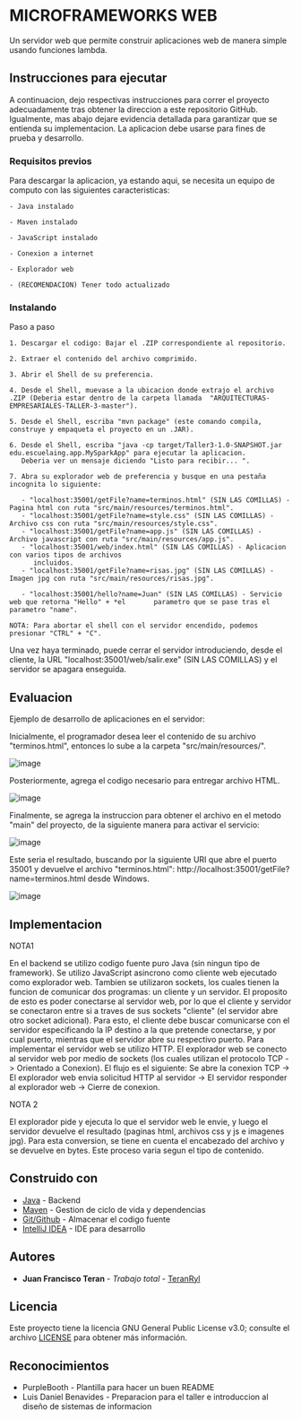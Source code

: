 # MICROFRAMEWORKS WEB

Un servidor web que permite construir aplicaciones web de manera simple usando funciones lambda.

## Instrucciones para ejecutar

A continuacion, dejo respectivas instrucciones para correr el proyecto adecuadamente tras obtener la direccion a este repositorio GitHub. Igualmente, mas abajo dejare evidencia detallada para garantizar que se entienda su implementacion. La aplicacion debe usarse para fines de prueba y desarrollo.

### Requisitos previos

Para descargar la aplicacion, ya estando aqui, se necesita un equipo de computo con las siguientes caracteristicas:

```
- Java instalado

- Maven instalado

- JavaScript instalado

- Conexion a internet

- Explorador web

- (RECOMENDACION) Tener todo actualizado
```

### Instalando

Paso a paso

```
1. Descargar el codigo: Bajar el .ZIP correspondiente al repositorio.

2. Extraer el contenido del archivo comprimido.

3. Abrir el Shell de su preferencia.

4. Desde el Shell, muevase a la ubicacion donde extrajo el archivo .ZIP (Deberia estar dentro de la carpeta llamada  "ARQUITECTURAS-EMPRESARIALES-TALLER-3-master").

5. Desde el Shell, escriba "mvn package" (este comando compila, construye y empaqueta el proyecto en un .JAR).

6. Desde el Shell, escriba "java -cp target/Taller3-1.0-SNAPSHOT.jar edu.escuelaing.app.MySparkApp" para ejecutar la aplicacion.
   Deberia ver un mensaje diciendo "Listo para recibir... ".

7. Abra su explorador web de preferencia y busque en una pestaña incognita lo siguiente:
   
   - "localhost:35001/getFile?name=terminos.html" (SIN LAS COMILLAS) - Pagina html con ruta "src/main/resources/terminos.html".
   - "localhost:35001/getFile?name=style.css" (SIN LAS COMILLAS) - Archivo css con ruta "src/main/resources/style.css".
   - "localhost:35001/getFile?name=app.js" (SIN LAS COMILLAS) - Archivo javascript con ruta "src/main/resources/app.js".
   - "localhost:35001/web/index.html" (SIN LAS COMILLAS) - Aplicacion con varios tipos de archivos 
      incluidos.
   - "localhost:35001/getFile?name=risas.jpg" (SIN LAS COMILLAS) - Imagen jpg con ruta "src/main/resources/risas.jpg".

   - "localhost:35001/hello?name=Juan" (SIN LAS COMILLAS) - Servicio web que retorna "Hello" + *el       parametro que se pase tras el parametro "name".

NOTA: Para abortar el shell con el servidor encendido, podemos presionar "CTRL" + "C".
```

Una vez haya terminado, puede cerrar el servidor introduciendo, desde el cliente, la URL "localhost:35001/web/salir.exe" (SIN LAS COMILLAS) y el servidor se apagara enseguida.



## Evaluacion

Ejemplo de desarrollo de aplicaciones en el servidor:

Inicialmente, el programador desea leer el contenido de su archivo "terminos.html", entonces lo sube a la carpeta "src/main/resources/".

![image](https://github.com/TeranRyl/ARQUITECTURAS-EMPRESARIALES-TALLER-3/assets/81679109/7edb899c-07a5-4bc8-805b-92152a15621e)

Posteriormente, agrega el codigo necesario para entregar archivo HTML.

![image](https://github.com/TeranRyl/ARQUITECTURAS-EMPRESARIALES-TALLER-3/assets/81679109/b729f503-c25d-4989-ae04-e2fc3f89d0b5)

Finalmente, se agrega la instruccion para obtener el archivo en el metodo "main" del proyecto, de la siguiente manera para activar el servicio:

![image](https://github.com/TeranRyl/ARQUITECTURAS-EMPRESARIALES-TALLER-3/assets/81679109/4720a670-bca7-4d22-a21d-fcf876f2ff0b)

Este seria el resultado, buscando por la siguiente URI que abre el puerto 35001 y devuelve el archivo "terminos.html": http://localhost:35001/getFile?name=terminos.html desde Windows.

![image](https://github.com/TeranRyl/ARQUITECTURAS-EMPRESARIALES-TALLER-3/assets/81679109/e35b614d-8bad-4a96-a5ea-bf0eae784873)









## Implementacion

NOTA1

En el backend se utilizo codigo fuente puro Java (sin ningun tipo de framework). Se utilizo JavaScript asincrono como cliente web ejecutado como explorador web.
Tambien se utilizaron sockets, los cuales tienen la funcion de comunicar dos programas: un cliente y un servidor. El proposito de esto es poder conectarse al servidor web, por lo que el cliente y servidor se conectaron entre si a traves de sus sockets "cliente" (el servidor abre otro socket adicional). Para esto, el cliente debe buscar comunicarse con el servidor especificando la IP destino a la que pretende conectarse, y por cual puerto, mientras que el servidor abre su respectivo puerto.
Para implementar el servidor web se utilizo HTTP.
El explorador web se conecto al servidor web por medio de sockets (los cuales utilizan el protocolo TCP -> Orientado a Conexion).
El flujo es el siguiente: Se abre la conexion TCP -> El explorador web envia solicitud HTTP al servidor -> El servidor responder al explorador web -> Cierre de conexion.


NOTA 2

El explorador pide y ejecuta lo que el servidor web le envie, y luego el servidor devuelve el resultado (paginas html, archivos css y js e imagenes jpg).
Para esta conversion, se tiene en cuenta el encabezado del archivo y se devuelve en bytes. Este proceso varia segun el tipo de contenido.

## Construido con

* [Java](https://www.oracle.com/co/java/) - Backend
* [Maven](https://maven.apache.org/) - Gestion de ciclo de vida y dependencias
* [Git/Github](https://git-scm.com/) - Almacenar el codigo fuente
* [IntelliJ IDEA](https://www.jetbrains.com/idea/) - IDE para desarrollo

## Autores

* **Juan Francisco Teran** - *Trabajo total* - [TeranRyl](https://github.com/TeranRyl)

## Licencia

Este proyecto tiene la licencia GNU General Public License v3.0; consulte el archivo [LICENSE](LICENSE.txt) para obtener más información.

## Reconocimientos

* PurpleBooth - Plantilla para hacer un buen README
* Luis Daniel Benavides - Preparacion para el taller e introduccion al diseño de sistemas de informacion

